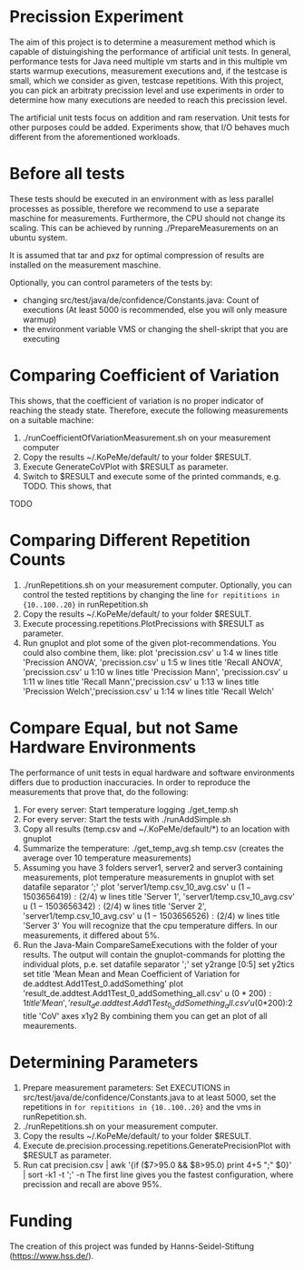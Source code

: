 Precission Experiment
===================

The aim of this project is to determine a measurement method which is capable of distuingishing the performance of artificial unit tests. In general, performance tests for Java need multiple vm starts and in this multiple vm starts warmup executions, measurement executions and, if the testcase is small, which we consider as given, testcase repetitions. With this project, you can pick an arbitraty precission level and use experiments in order to determine how many executions are needed to reach this precission level. 

The artificial unit tests focus on addition and ram reservation. Unit tests for other purposes could be added. Experiments show, that I/O behaves much different from the aforementioned workloads.

# Before all tests

These tests should be executed in an environment with as less parallel processes as possible, therefore we recommend to use a separate maschine for measurements. Furthermore, the CPU should not change its scaling. This can be achieved by running ./PrepareMeasurements on an ubuntu system.

It is assumed that tar and pxz for optimal compression of results are installed on the measurement maschine.

Optionally, you can control parameters of the tests by:
* changing src/test/java/de/confidence/Constants.java: Count of executions (At least 5000 is recommended, else you will only measure warmup)
* the environment variable VMS or changing the shell-skript that you are executing

# Comparing Coefficient of Variation

This shows, that the coefficient of variation is no proper indicator of reaching the steady state. Therefore, execute the following measurements on a suitable machine:

1. ./runCoefficientOfVariationMeasurement.sh on your measurement computer
2. Copy the results ~/.KoPeMe/default/ to your folder $RESULT.
3. Execute GenerateCoVPlot with $RESULT as parameter.
4. Switch to $RESULT and execute some of the printed commands, e.g. TODO. This shows, that 

TODO

# Comparing Different Repetition Counts

1. ./runRepetitions.sh on your measurement computer. Optionally, you can control the tested reptitions by changing the line ``for repititions in {10..100..20}`` in runRepetition.sh
2. Copy the results ~/.KoPeMe/default/ to your folder $RESULT.
3. Execute processing.repetitions.PlotPrecissions with $RESULT as parameter.
4. Run gnuplot and plot some of the given plot-recommendations. You could also combine them, like: 
  plot 'precission.csv' u 1:4 w lines title 'Precission ANOVA', 'precission.csv' u 1:5 w lines title 'Recall ANOVA', 'precission.csv' u 1:10 w lines title 'Precission Mann', 'precission.csv' u 1:11 w lines title 'Recall Mann','precission.csv' u 1:13 w lines title 'Precission Welch','precission.csv' u 1:14 w lines title 'Recall Welch'

# Compare Equal, but not Same Hardware Environments

The performance of unit tests in equal hardware and software environments differs due to production inaccuracies. In order to reproduce the measurements that prove that, do the following:

1. For every server: Start temperature logging ./get_temp.sh
2. For every server: Start the tests with ./runAddSimple.sh
3. Copy all results (temp.csv and ~/.KoPeMe/default/\*) to an location with gnuplot
4. Summarize the temperature: ./get_temp_avg.sh temp.csv (creates the average over 10 temperature measurements)
5. Assuming you have 3 folders server1, server2 and server3 containing measurements, plot temperature measurements in gnuplot with
	set datafile separator ';'
	plot 'server1/temp.csv_10_avg.csv'  u ($1-1503656419):($2/4) w lines title 'Server 1', 'server1/temp.csv_10_avg.csv' u ($1-1503656342):($2/4) w lines title 'Server 2', 'server1/temp.csv_10_avg.csv' u ($1-1503656526):($2/4) w lines title 'Server 3'
   You will recognize that the cpu temperature differs. In our measurements, it differed about 5%. 
6. Run the Java-Main CompareSameExecutions with the folder of your results. The output will contain the gnuplot-commands for plotting the individual plots, p.e.
	set datafile separator ';'
	set y2range [0:5]
	set y2tics
	set title 'Mean Mean and Mean Coefficient of Variation for de.addtest.Add1Test_0.addSomething'
	plot 'result_de.addtest.Add1Test_0_addSomething_all.csv' u ($0*200):1 title 'Mean', 'result_de.addtest.Add1Test_0_addSomething_all.csv' u ($0*200):2 title 'CoV' axes x1y2
  By combining them you can get an plot of all meaurements.

# Determining Parameters 

1. Prepare measurement parameters: Set EXECUTIONS in src/test/java/de/confidence/Constants.java to at least 5000, set the repetitions in ``for repititions in {10..100..20}`` and the vms in runRepetition.sh.
2. ./runRepetitions.sh on your measurement computer.
3. Copy the results ~/.KoPeMe/default/ to your folder $RESULT.
4. Execute de.precision.processing.repetitions.GeneratePrecisionPlot with $RESULT as parameter.
5. Run 
	cat precision.csv | awk '{if ($7>95.0 && $8>95.0) print $4+$5 ";" $0}' | sort -k1 -t ';' -n
The first line gives you the fastest configuration, where precission and recall are above 95%. 

# Funding

The creation of this project was funded by Hanns-Seidel-Stiftung (https://www.hss.de/).
